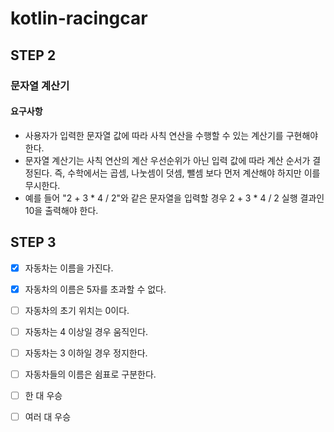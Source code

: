 # kotlin-racingcar

## STEP 2
### 문자열 계산기

#### 요구사항
- 사용자가 입력한 문자열 값에 따라 사칙 연산을 수행할 수 있는 계산기를 구현해야 한다.
- 문자열 계산기는 사칙 연산의 계산 우선순위가 아닌 입력 값에 따라 계산 순서가 결정된다. 즉, 수학에서는 곱셈, 나눗셈이 덧셈, 뺄셈 보다 먼저 계산해야 하지만 이를 무시한다.
- 예를 들어 "2 + 3 * 4 / 2"와 같은 문자열을 입력할 경우 2 + 3 * 4 / 2 실행 결과인 10을 출력해야 한다.

## STEP 3

- [X] 자동차는 이름을 가진다.
- [x] 자동차의 이름은 5자를 초과할 수 없다.
- [ ] 자동차의 초기 위치는 0이다.
- [ ] 자동차는 4 이상일 경우 움직인다.
- [ ] 자동차는 3 이하일 경우 정지한다. 
- [ ] 자동차들의 이름은 쉼표로 구분한다.
- [ ] 한 대 우승
- [ ] 여러 대 우승

